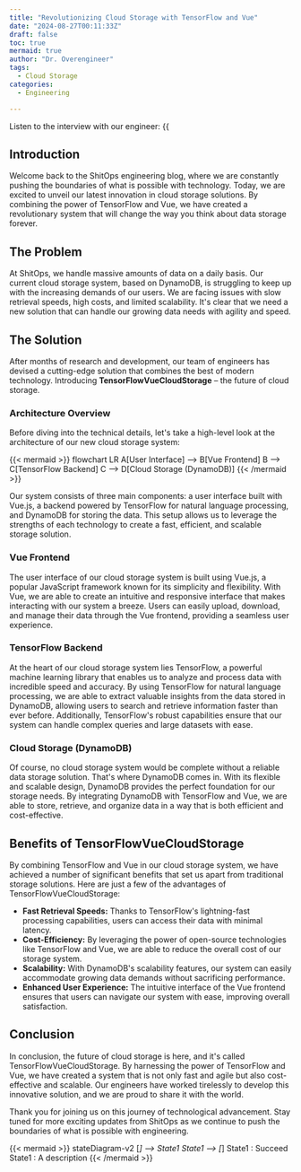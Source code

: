 ```yaml
---
title: "Revolutionizing Cloud Storage with TensorFlow and Vue"
date: "2024-08-27T00:11:33Z"
draft: false
toc: true
mermaid: true
author: "Dr. Overengineer"
tags:
  - Cloud Storage
categories:
  - Engineering

---
```


Listen to the interview with our engineer: {{<audio src="https://s3.chaops.de/shitops/podcasts/revolutionizing-cloud-storage-with-tensorflow-and-vue.mp3" class="audio">}}

## Introduction 

Welcome back to the ShitOps engineering blog, where we are constantly pushing the boundaries of what is possible with technology. Today, we are excited to unveil our latest innovation in cloud storage solutions. By combining the power of TensorFlow and Vue, we have created a revolutionary system that will change the way you think about data storage forever.

## The Problem

At ShitOps, we handle massive amounts of data on a daily basis. Our current cloud storage system, based on DynamoDB, is struggling to keep up with the increasing demands of our users. We are facing issues with slow retrieval speeds, high costs, and limited scalability. It's clear that we need a new solution that can handle our growing data needs with agility and speed.

## The Solution

After months of research and development, our team of engineers has devised a cutting-edge solution that combines the best of modern technology. Introducing **TensorFlowVueCloudStorage** – the future of cloud storage.

### Architecture Overview

Before diving into the technical details, let's take a high-level look at the architecture of our new cloud storage system:

{{< mermaid >}}
flowchart LR
    A[User Interface] --> B[Vue Frontend]
    B --> C[TensorFlow Backend]
    C --> D[Cloud Storage (DynamoDB)]
{{< /mermaid >}}

Our system consists of three main components: a user interface built with Vue.js, a backend powered by TensorFlow for natural language processing, and DynamoDB for storing the data. This setup allows us to leverage the strengths of each technology to create a fast, efficient, and scalable storage solution.

### Vue Frontend

The user interface of our cloud storage system is built using Vue.js, a popular JavaScript framework known for its simplicity and flexibility. With Vue, we are able to create an intuitive and responsive interface that makes interacting with our system a breeze. Users can easily upload, download, and manage their data through the Vue frontend, providing a seamless user experience.

### TensorFlow Backend

At the heart of our cloud storage system lies TensorFlow, a powerful machine learning library that enables us to analyze and process data with incredible speed and accuracy. By using TensorFlow for natural language processing, we are able to extract valuable insights from the data stored in DynamoDB, allowing users to search and retrieve information faster than ever before. Additionally, TensorFlow's robust capabilities ensure that our system can handle complex queries and large datasets with ease.

### Cloud Storage (DynamoDB)

Of course, no cloud storage system would be complete without a reliable data storage solution. That's where DynamoDB comes in. With its flexible and scalable design, DynamoDB provides the perfect foundation for our storage needs. By integrating DynamoDB with TensorFlow and Vue, we are able to store, retrieve, and organize data in a way that is both efficient and cost-effective.

## Benefits of TensorFlowVueCloudStorage

By combining TensorFlow and Vue in our cloud storage system, we have achieved a number of significant benefits that set us apart from traditional storage solutions. Here are just a few of the advantages of TensorFlowVueCloudStorage:

- **Fast Retrieval Speeds:** Thanks to TensorFlow's lightning-fast processing capabilities, users can access their data with minimal latency.
- **Cost-Efficiency:** By leveraging the power of open-source technologies like TensorFlow and Vue, we are able to reduce the overall cost of our storage system.
- **Scalability:** With DynamoDB's scalability features, our system can easily accommodate growing data demands without sacrificing performance.
- **Enhanced User Experience:** The intuitive interface of the Vue frontend ensures that users can navigate our system with ease, improving overall satisfaction.

## Conclusion

In conclusion, the future of cloud storage is here, and it's called TensorFlowVueCloudStorage. By harnessing the power of TensorFlow and Vue, we have created a system that is not only fast and agile but also cost-effective and scalable. Our engineers have worked tirelessly to develop this innovative solution, and we are proud to share it with the world.

Thank you for joining us on this journey of technological advancement. Stay tuned for more exciting updates from ShitOps as we continue to push the boundaries of what is possible with engineering.

{{< mermaid >}}
stateDiagram-v2
    [*] --> State1
    State1 --> [*]
    State1 : Succeed
    State1 : A description
{{< /mermaid >}}